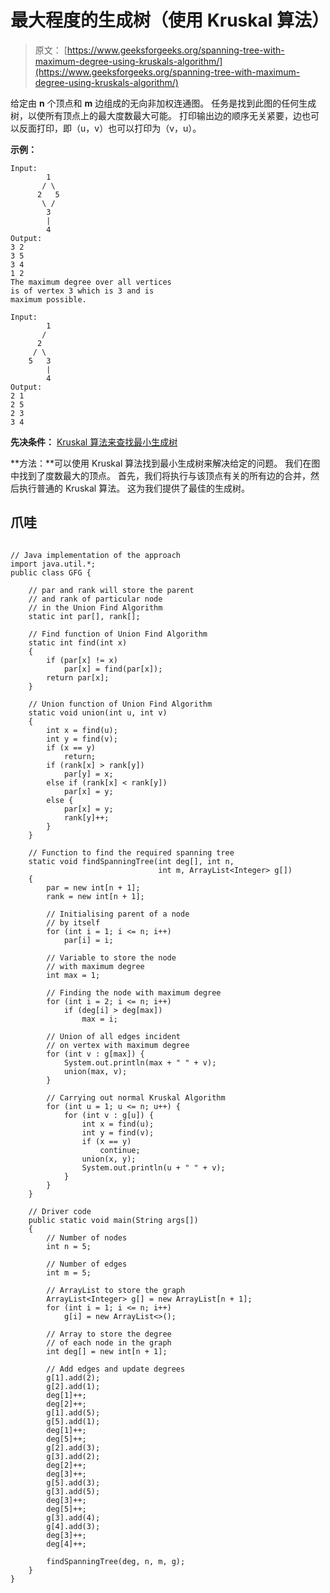 # 最大程度的生成树（使用 Kruskal 算法）

> 原文： [https://www.geeksforgeeks.org/spanning-tree-with-maximum-degree-using-kruskals-algorithm/](https://www.geeksforgeeks.org/spanning-tree-with-maximum-degree-using-kruskals-algorithm/)

给定由 **n** 个顶点和 **m** 边组成的无向非加权连通图。 任务是找到此图的任何生成树，以使所有顶点上的最大度数最大可能。 打印输出边的顺序无关紧要，边也可以反面打印，即（u，v）也可以打印为（v，u）。

**示例：**

```
Input:
        1
       / \
      2   5
       \ /
        3
        |
        4
Output:
3 2
3 5
3 4
1 2
The maximum degree over all vertices 
is of vertex 3 which is 3 and is 
maximum possible.

Input:
        1
       /
      2 
     / \ 
    5   3
        |
        4
Output:
2 1
2 5
2 3
3 4

```

**先决条件：** [Kruskal 算法来查找最小生成树](https://www.geeksforgeeks.org/kruskals-minimum-spanning-tree-algorithm-greedy-algo-2/)

**方法：**可以使用 Kruskal 算法找到最小生成树来解决给定的问题。
我们在图中找到了度数最大的顶点。 首先，我们将执行与该顶点有关的所有边的合并，然后执行普通的 Kruskal 算法。 这为我们提供了最佳的生成树。

## 爪哇

```

// Java implementation of the approach 
import java.util.*; 
public class GFG { 

    // par and rank will store the parent 
    // and rank of particular node 
    // in the Union Find Algorithm 
    static int par[], rank[]; 

    // Find function of Union Find Algorithm 
    static int find(int x) 
    { 
        if (par[x] != x) 
            par[x] = find(par[x]); 
        return par[x]; 
    } 

    // Union function of Union Find Algorithm 
    static void union(int u, int v) 
    { 
        int x = find(u); 
        int y = find(v); 
        if (x == y) 
            return; 
        if (rank[x] > rank[y]) 
            par[y] = x; 
        else if (rank[x] < rank[y]) 
            par[x] = y; 
        else { 
            par[x] = y; 
            rank[y]++; 
        } 
    } 

    // Function to find the required spanning tree 
    static void findSpanningTree(int deg[], int n, 
                                 int m, ArrayList<Integer> g[]) 
    { 
        par = new int[n + 1]; 
        rank = new int[n + 1]; 

        // Initialising parent of a node 
        // by itself 
        for (int i = 1; i <= n; i++) 
            par[i] = i; 

        // Variable to store the node 
        // with maximum degree 
        int max = 1; 

        // Finding the node with maximum degree 
        for (int i = 2; i <= n; i++) 
            if (deg[i] > deg[max]) 
                max = i; 

        // Union of all edges incident 
        // on vertex with maximum degree 
        for (int v : g[max]) { 
            System.out.println(max + " " + v); 
            union(max, v); 
        } 

        // Carrying out normal Kruskal Algorithm 
        for (int u = 1; u <= n; u++) { 
            for (int v : g[u]) { 
                int x = find(u); 
                int y = find(v); 
                if (x == y) 
                    continue; 
                union(x, y); 
                System.out.println(u + " " + v); 
            } 
        } 
    } 

    // Driver code 
    public static void main(String args[]) 
    { 
        // Number of nodes 
        int n = 5; 

        // Number of edges 
        int m = 5; 

        // ArrayList to store the graph 
        ArrayList<Integer> g[] = new ArrayList[n + 1]; 
        for (int i = 1; i <= n; i++) 
            g[i] = new ArrayList<>(); 

        // Array to store the degree 
        // of each node in the graph 
        int deg[] = new int[n + 1]; 

        // Add edges and update degrees 
        g[1].add(2); 
        g[2].add(1); 
        deg[1]++; 
        deg[2]++; 
        g[1].add(5); 
        g[5].add(1); 
        deg[1]++; 
        deg[5]++; 
        g[2].add(3); 
        g[3].add(2); 
        deg[2]++; 
        deg[3]++; 
        g[5].add(3); 
        g[3].add(5); 
        deg[3]++; 
        deg[5]++; 
        g[3].add(4); 
        g[4].add(3); 
        deg[3]++; 
        deg[4]++; 

        findSpanningTree(deg, n, m, g); 
    } 
} 

```